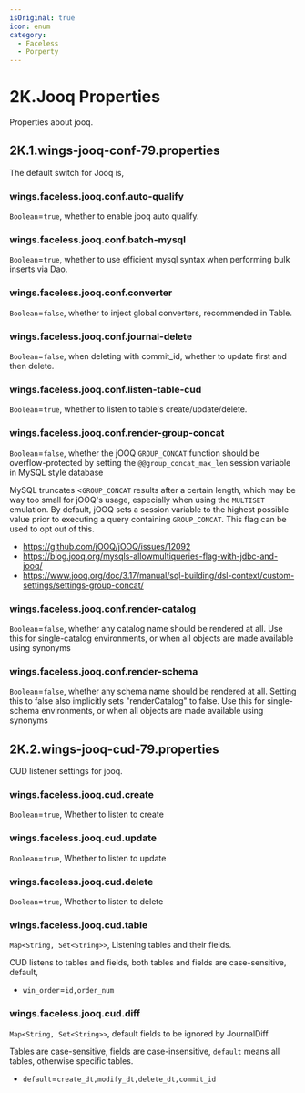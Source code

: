 ```yaml
---
isOriginal: true
icon: enum
category:
  - Faceless
  - Porperty
---
```


# 2K.Jooq Properties

Properties about jooq.

## 2K.1.wings-jooq-conf-79.properties

The default switch for Jooq is,

### wings.faceless.jooq.conf.auto-qualify

`Boolean`=`true`, whether to enable jooq auto qualify.

### wings.faceless.jooq.conf.batch-mysql

`Boolean`=`true`, whether to use efficient mysql syntax when performing bulk inserts via Dao.

### wings.faceless.jooq.conf.converter

`Boolean`=`false`, whether to inject global converters, recommended in Table.

### wings.faceless.jooq.conf.journal-delete

`Boolean`=`false`, when deleting with commit_id, whether to update first and then delete.

### wings.faceless.jooq.conf.listen-table-cud

`Boolean`=`true`, whether to listen to table's create/update/delete.

### wings.faceless.jooq.conf.render-group-concat

`Boolean`=`false`, whether the jOOQ `GROUP_CONCAT` function should be overflow-protected by setting
the `@@group_concat_max_len` session variable in MySQL style database

MySQL truncates <`GROUP_CONCAT` results after a certain length, which may be way
too small for jOOQ's usage, especially when using the `MULTISET` emulation. By
default, jOOQ sets a session variable to the highest possible value prior to executing a
query containing `GROUP_CONCAT`. This flag can be used to opt out of this.

* <https://github.com/jOOQ/jOOQ/issues/12092>
* <https://blog.jooq.org/mysqls-allowmultiqueries-flag-with-jdbc-and-jooq/>
* <https://www.jooq.org/doc/3.17/manual/sql-building/dsl-context/custom-settings/settings-group-concat/>

### wings.faceless.jooq.conf.render-catalog

`Boolean`=`false`, whether any catalog name should be rendered at all.
Use this for single-catalog environments, or when all objects are made
available using synonyms

### wings.faceless.jooq.conf.render-schema

`Boolean`=`false`, whether any schema name should be rendered at all.
Setting this to false also implicitly sets "renderCatalog" to false.
Use this for single-schema environments, or when all objects are made
available using synonyms

## 2K.2.wings-jooq-cud-79.properties

CUD listener settings for jooq.

### wings.faceless.jooq.cud.create

`Boolean`=`true`, Whether to listen to create

### wings.faceless.jooq.cud.update

`Boolean`=`true`, Whether to listen to update

### wings.faceless.jooq.cud.delete

`Boolean`=`true`, Whether to listen to delete

### wings.faceless.jooq.cud.table

`Map<String, Set<String>>`, Listening tables and their fields.

CUD listens to tables and fields, both tables and fields are case-sensitive, default,

* `win_order`=`id,order_num`

### wings.faceless.jooq.cud.diff

`Map<String, Set<String>>`, default fields to be ignored by JournalDiff.

Tables are case-sensitive, fields are case-insensitive, `default` means all tables, otherwise specific tables.

* `default`=`create_dt,modify_dt,delete_dt,commit_id`
